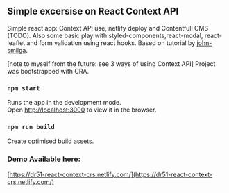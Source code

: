 ## Simple excersise on React Context API

Simple react app: Context API use, netlify deploy and Contentfull CMS (TODO). Also some basic play with styled-components,react-modal, react-leaflet and form validation using react hooks. 
Based on tutorial by [john-smilga](https://www.youtube.com/watch?v=ScDWrogElmo&t=7720s).

[note to myself from the future: see 3 ways of using Context API]
Project was bootstrapped with CRA. 

### `npm start`

Runs the app in the development mode.<br>
Open [http://localhost:3000](http://localhost:3000) to view it in the browser.

### `npm run build`

Create optimised build assets.

### Demo Available here:
[https://dr51-react-context-crs.netlify.com/](https://dr51-react-context-crs.netlify.com/)
